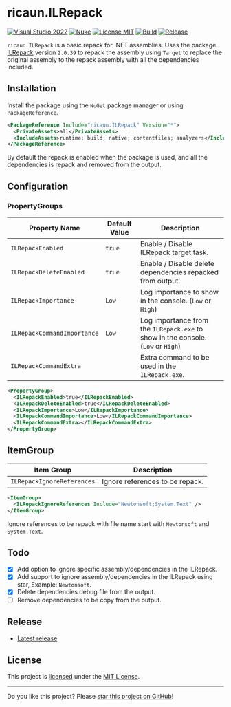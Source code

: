 # ricaun.ILRepack

[![Visual Studio 2022](https://img.shields.io/badge/Visual%20Studio-2022-blue)](https://github.com/ricaun-io/ricaun.ILRepack)
[![Nuke](https://img.shields.io/badge/Nuke-Build-blue)](https://nuke.build/)
[![License MIT](https://img.shields.io/badge/License-MIT-blue.svg)](LICENSE)
[![Build](https://github.com/ricaun-io/ricaun.ILRepack/actions/workflows/Build.yml/badge.svg)](https://github.com/ricaun-io/ricaun.ILRepack/actions)
[![Release](https://img.shields.io/nuget/v/ricaun.ILRepack?logo=nuget&label=release&color=blue)](https://www.nuget.org/packages/ricaun.ILRepack)

`ricaun.ILRepack` is a basic repack for .NET assemblies. Uses the package [ILRepack](https://github.com/gluck/il-repack) version `2.0.39` to repack the assembly using `Target` to replace the original assembly to the repack assembly with all the dependencies included.

## Installation

Install the package using the `NuGet` package manager or using `PackageReference`.

```xml
<PackageReference Include="ricaun.ILRepack" Version="*">
  <PrivateAssets>all</PrivateAssets>
  <IncludeAssets>runtime; build; native; contentfiles; analyzers</IncludeAssets>
</PackageReference>
```

By default the repack is enabled when the package is used, and all the dependencies is repack and removed from the output.

## Configuration

### PropertyGroups
Property Name | Default Value | Description
-------------|--------|-------------
`ILRepackEnabled`| `true` | Enable / Disable ILRepack target task.
`ILRepackDeleteEnabled`| `true` | Enable / Disable delete dependencies repacked from output.
`ILRepackImportance` | `Low` | Log importance to show in the console. (`Low` or `High`)
`ILRepackCommandImportance` | `Low` | Log importance from the `ILRepack.exe` to show in the console. (`Low` or `High`)
`ILRepackCommandExtra` |  | Extra command to be used in the `ILRepack.exe`.

```xml
<PropertyGroup>
  <ILRepackEnabled>true</ILRepackEnabled>
  <ILRepackDeleteEnabled>true</ILRepackDeleteEnabled>
  <ILRepackImportance>Low</ILRepackImportance>
  <ILRepackCommandImportance>Low</ILRepackCommandImportance>
  <ILRepackCommandExtra></ILRepackCommandExtra>
</PropertyGroup>
```

## ItemGroup

Item Group | Description
-------------|-------------
`ILRepackIgnoreReferences`| Ignore references to be repack.

```xml
<ItemGroup>
  <ILRepackIgnoreReferences Include="Newtonsoft;System.Text" />
</ItemGroup>
```

Ignore references to be repack with file name start with `Newtonsoft` and `System.Text`.

## Todo
- [x] Add option to ignore specific assembly/dependencies in the ILRepack.
- [x] Add support to ignore assembly/dependencies in the ILRepack using star, Example: `Newtonsoft`.
- [x] Delete dependencies debug file from the output.
- [ ] Remove dependencies to be copy from the output.

## Release

* [Latest release](https://github.com/ricaun-io/ricaun.ILRepack/releases/latest)

## License

This project is [licensed](LICENSE) under the [MIT License](https://en.wikipedia.org/wiki/MIT_License).

---

Do you like this project? Please [star this project on GitHub](https://github.com/ricaun-io/ricaun.ILRepack/stargazers)!